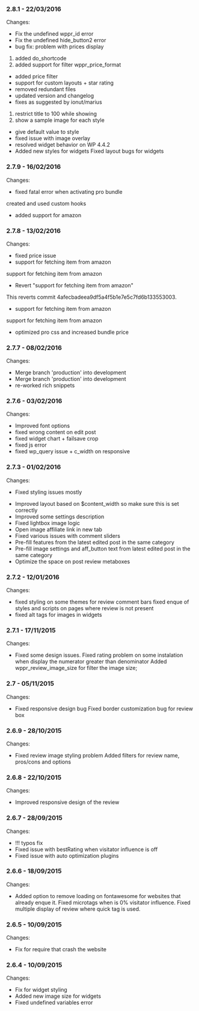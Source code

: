 

### 2.8.1 - 22/03/2016

 Changes: 


 * Fix the undefined wppr_id error
 * Fix the undefined hide_button2 error
 * bug fix: problem with prices display

1) added do_shortcode
2) added support for filter wppr_price_format
 * added price filter
 * support for custom layouts + star rating
 * removed redundant files
 * updated version and changelog
 * fixes as suggested by ionut/marius

1) restrict title to 100 while showing
2) show a sample image for each style
 * give default value to style
 * fixed issue with image overlay
 * resolved widget behavior on WP 4.4.2
 * Added new styles for widgets
Fixed layout bugs for widgets


### 2.7.9 - 16/02/2016

 Changes: 


 * fixed fatal error when activating pro bundle

created and used custom hooks
 * added support for amazon


### 2.7.8 - 13/02/2016

 Changes: 


 * fixed price issue
 * support for fetching item from amazon

support for fetching item from amazon
 * Revert "support for fetching item from amazon"

This reverts commit 4afecbadeea9df5a4f5b1e7e5c7fd6b133553003.
 * support for fetching item from amazon

support for fetching item from amazon
 * optimized pro css and increased bundle price


### 2.7.7 - 08/02/2016

 Changes: 


 * Merge branch 'production' into development
 * Merge branch 'production' into development
 * re-worked rich snippets


### 2.7.6 - 03/02/2016

 Changes: 


 * Improved font options
 * fixed wrong content on edit post
 * fixed widget chart + failsave crop
 * fixed js error
 * fixed wp_query issue + c_width on responsive


### 2.7.3 - 01/02/2016

 Changes: 


 * Fixed styling issues mostly

- Improved layout based on $content_width so make sure this is set
correctly
 - Improved some settings description
 - Fixed lightbox image logic
 - Open image affiliate link in new tab
 - Fixed various issues with comment sliders
 - Pre-fill features from the latest edited post in the same category
 - Pre-fill image settings and aff_button text from latest edited post
in the same category
 - Optimize the space on post review metaboxes


### 2.7.2 - 12/01/2016

 Changes: 


 * fixed styling on some themes for review comment bars
fixed enque of styles and scripts on pages where review is not present
 * fixed alt tags for images in widgets


### 2.7.1 - 17/11/2015

 Changes: 


 * Fixed some design issues.
Fixed rating problem on some instalation when display the numerator greater than denominator
Added wppr_review_image_size for filter the image size;


### 2.7 - 05/11/2015

 Changes: 


 * Fixed responsive design bug
Fixed border customization bug for review box


### 2.6.9 - 28/10/2015

 Changes: 


 * Fixed review image styling problem
Added filters for review name, pros/cons and options


### 2.6.8 - 22/10/2015

 Changes: 


 * Improved responsive design of the review


### 2.6.7 - 28/09/2015

 Changes: 


 *  !!! typos fix
 * Fixed issue with bestRating when  visitator influence is off
 * Fixed issue with auto optimization plugins


### 2.6.6 - 18/09/2015

 Changes: 


 * Added option to remove loading on fontawesome for websites that already enque it.
Fixed microtags when is 0% visitator influence.
Fixed multiple display of review where  <!--nextpage--> quick tag is used.


### 2.6.5 - 10/09/2015

 Changes: 


 * Fix for require that crash the website


### 2.6.4 - 10/09/2015

 Changes: 


 * Fix for widget styling
 * Added new image size for widgets
 * Fixed undefined variables error
